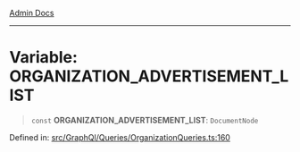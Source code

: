 [Admin Docs](/)

***

# Variable: ORGANIZATION\_ADVERTISEMENT\_LIST

> `const` **ORGANIZATION\_ADVERTISEMENT\_LIST**: `DocumentNode`

Defined in: [src/GraphQl/Queries/OrganizationQueries.ts:160](https://github.com/PalisadoesFoundation/talawa-admin/blob/main/src/GraphQl/Queries/OrganizationQueries.ts#L160)
